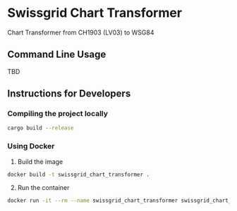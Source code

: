# Swissgrid Chart Transformer

Chart Transformer from CH1903 (LV03) to WSG84

## Command Line Usage
TBD


## Instructions for Developers

### Compiling the project locally
```bash
cargo build --release
```

### Using Docker
1. Build the image
```bash
docker build -t swissgrid_chart_transformer .
```

2. Run the container
```bash
docker run -it --rm --name swissgrid_chart_transformer swissgrid_chart_transformer
```
